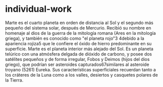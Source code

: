 # individual-work
Marte es el cuarto planeta en orden de distancia al Sol y el segundo más 
pequeño del sistema solar, después de Mercurio. Recibió su nombre en 
homenaje al dios de la guerra de la mitología romana (Ares en la 
mitología griega), y también es conocido como "el planeta rojo"3​ 4​ 
debido a la apariencia rojiza5​ que le confiere el óxido de hierro 
predominante en su superficie. Marte es el planeta interior más alejado 
del Sol. Es un planeta telúrico con una atmósfera delgada de dióxido de 
carbono, y posee dos satélites pequeños y de forma irregular, Fobos y 
Deimos (hijos del dios griego), que podrían ser asteroides capturados6​7​ 
similares al asteroide troyano (5261) Eureka. Sus características 
superficiales recuerdan tanto a los cráteres de la Luna como a los 
valles, desiertos y casquetes polares de la Tierra. 
